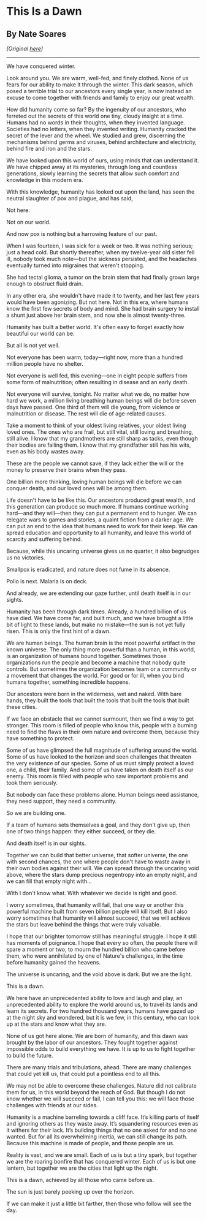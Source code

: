 # This Is a Dawn
## By Nate Soares

*[Original [here](http://mindingourway.com/this-is-a-dawn-solstice-2014/)]*

********************************************************

We have conquered winter.

Look around you. We are warm, well-fed, and finely clothed. None of us fears for our ability to make it through the winter. This dark season, which posed a terrible trial to our ancestors every single year, is now instead an excuse to come together with friends and family to enjoy our great wealth.

How did humanity come so far? By the ingenuity of our ancestors, who ferreted out the secrets of this world one tiny, cloudy insight at a time. Humans had no words in their thoughts, when they invented language. Societies had no letters, when they invented writing. Humanity cracked the secret of the lever and the wheel. We studied and grew, discerning the mechanisms behind germs and viruses, behind architecture and electricity, behind fire and iron and the stars.

We have looked upon this world of ours, using minds that can understand it. We have chipped away at its mysteries, through long and countless generations, slowly learning the secrets that allow such comfort and knowledge in this modern era.

With this knowledge, humanity has looked out upon the land, has seen the neutral slaughter of pox and plague, and has said,

Not here.

Not on our world.

And now pox is nothing but a harrowing feature of our past.

When I was fourteen, I was sick for a week or two. It was nothing serious; just a head cold. But shortly thereafter, when my twelve-year old sister fell ill, nobody took much note—but the sickness persisted, and the headaches eventually turned into migraines that weren't stopping.

She had tectal glioma, a tumor on the brain stem that had finally grown large enough to obstruct fluid drain.

In any other era, she wouldn't have made it to twenty, and her last few years would have been agonizing. But not here. Not in this era, where humans know the first few secrets of body and mind. She had brain surgery to install a shunt just above her brain stem, and now she is almost twenty-three.

Humanity has built a better world. It's often easy to forget exactly how beautiful our world can be.


But all is not yet well.

Not everyone has been warm, today—right now, more than a hundred million people have no shelter.

Not everyone is well fed, this evening—one in eight people suffers from some form of malnutrition; often resulting in disease and an early death.

Not everyone will survive, tonight. No matter what we do, no matter how hard we work, a million living breathing human beings will die before seven days have passed. One third of them will die young, from violence or malnutrition or disease. The rest will die of age-related causes.

Take a moment to think of your oldest living relatives, your oldest living loved ones. The ones who are frail, but still vital, still loving and breathing, still alive. I know that my grandmothers are still sharp as tacks, even though their bodies are failing them. I know that my grandfather still has his wits, even as his body wastes away.

These are the people we cannot save, if they lack either the will or the money to preserve their brains when they pass.

One billion more thinking, loving human beings will die before we can conquer death, and our loved ones will be among them.

Life doesn't have to be like this. Our ancestors produced great wealth, and this generation can produce so much more. If humans continue working hard—and they will—then they can put a permanent end to hunger. We can relegate wars to games and stories, a quaint fiction from a darker age. We can put an end to the idea that humans need to work for their keep. We can spread education and opportunity to all humanity, and leave this world of scarcity and suffering behind.

Because, while this uncaring universe gives us no quarter, it also begrudges us no victories.

Smallpox is eradicated, and nature does not fume in its absence.

Polio is next. Malaria is on deck.

And already, we are extending our gaze further, until death itself is in our sights.

Humanity has been through dark times. Already, a hundred billion of us have died. We have come far, and built much, and we have brought a little bit of light to these lands, but make no mistake—the sun is not yet fully risen. This is only the first hint of a dawn.


We are human beings. The human brain is the most powerful artifact in the known universe. The only thing more powerful than a human, in this world, is an organization of humans bound together. Sometimes those organizations run the people and become a machine that nobody quite controls. But sometimes the organization becomes team or a community or a movement that changes the world. For good or for ill, when you bind humans together, something incredible happens.

Our ancestors were born in the wilderness, wet and naked. With bare hands, they built the tools that built the tools that built the tools that built these cities.

If we face an obstacle that we cannot surmount, then we find a way to get stronger. This room is filled of people who know this, people with a burning need to find the flaws in their own nature and overcome them, because they have something to protect.

Some of us have glimpsed the full magnitude of suffering around the world. Some of us have looked to the horizon and seen challenges that threaten the very existence of our species. Some of us must simply protect a loved one, a child, their family. And some of us have taken on death itself as our enemy. This room is filled with people who saw important problems and took them seriously.

But nobody can face these problems alone. Human beings need assistance, they need support, they need a community.

So we are building one.

If a team of humans sets themselves a goal, and they don't give up, then one of two things happen: they either succeed, or they die.

And death itself is in our sights.

Together we can build that better universe, that softer universe, the one with second chances, the one where people don't have to waste away in their own bodies against their will. We can spread through the uncaring void above, where the stars dump precious negentropy into an empty night, and we can fill that empty night with…

With I don't know what. With whatever we decide is right and good.

I worry sometimes, that humanity will fail, that one way or another this powerful machine built from seven billion people will kill itself. But I also worry sometimes that humanity will almost succeed, that we will achieve the stars but leave behind the things that were truly valuable.

I hope that our brighter tomorrow still has meaningful struggle. I hope it still has moments of poignance. I hope that every so often, the people there will spare a moment or two, to mourn the hundred billion who came before them, who were annihilated by one of Nature's challenges, in the time before humanity gained the heavens.

The universe is uncaring, and the void above is dark. But we are the light.

This is a dawn.

We here have an unprecedented ability to love and laugh and play, an unprecedented ability to explore the world around us, to travel its lands and learn its secrets. For two hundred thousand years, humans have gazed up at the night sky and wondered, but it is we few, in this century, who can look up at the stars and know what they are.

None of us got here alone. We are born of humanity, and this dawn was brought by the labor of our ancestors. They fought together against impossible odds to build everything we have. It is up to us to fight together to build the future.

There are many trials and tribulations, ahead. There are many challenges that could yet kill us, that could put a pointless end to all this.

We may not be able to overcome these challenges. Nature did not calibrate them for us, in this world beyond the reach of God. But though I do not know whether we will succeed or fail, I can tell you this: we will face those challenges with friends at our sides.

Humanity is a machine barreling towards a cliff face. It’s killing parts of itself and ignoring others as they waste away. It’s squandering resources even as it withers for their lack. It’s building things that no one asked for and no one wanted. But for all its overwhelming inertia, we can still change its path. Because this machine is made of people, and those people are us.

Reality is vast, and we are small. Each of us is but a tiny spark, but together we are the roaring bonfire that has conquered winter. Each of us is but one lantern, but together we are the cities that light up the night.

This is a dawn, achieved by all those who came before us.

The sun is just barely peeking up over the horizon.

If we can make it just a little bit farther, then those who follow will see the day.
